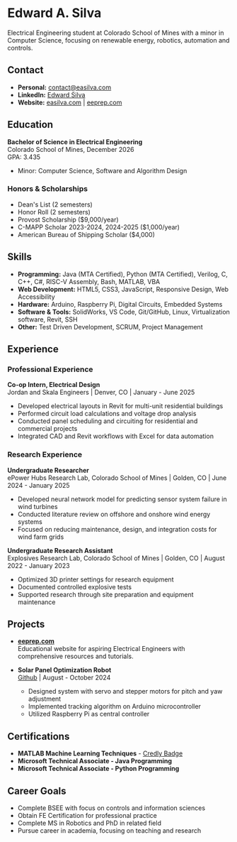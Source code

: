 # Edward A. Silva

Electrical Engineering student at Colorado School of Mines with a minor in Computer Science, focusing on renewable energy, robotics, automation and controls.

## Contact

- **Personal:** [contact@easilva.com](mailto:contact@easilva.com)
- **LinkedIn:** [Edward Silva](https://www.linkedin.com/in/edwardasilva/)
- **Website:** [easilva.com](https://easilva.com) | [eeprep.com](https://www.eeprep.com)

## Education

**Bachelor of Science in Electrical Engineering**  
Colorado School of Mines, December 2026  
GPA: 3.435
- Minor: Computer Science, Software and Algorithm Design

### Honors & Scholarships
- Dean's List (2 semesters)
- Honor Roll (2 semesters)
- Provost Scholarship ($9,000/year)
- C-MAPP Scholar 2023-2024, 2024-2025 ($1,000/year)
- American Bureau of Shipping Scholar ($4,000)
  
## Skills

- **Programming:** Java (MTA Certified), Python (MTA Certified), Verilog, C, C++, C#, RISC-V Assembly, Bash, MATLAB, VBA
- **Web Development:** HTML5, CSS3, JavaScript, Responsive Design, Web Accessibility
- **Hardware:** Arduino, Raspberry Pi, Digital Circuits, Embedded Systems
- **Software & Tools:** SolidWorks, VS Code, Git/GitHub, Linux, Virtualization software, Revit, SSH
- **Other:** Test Driven Development, SCRUM, Project Management

## Experience

### Professional Experience

**Co-op Intern, Electrical Design**  
Jordan and Skala Engineers | Denver, CO | January - June 2025
- Developed electrical layouts in Revit for multi-unit residential buildings
- Performed circuit load calculations and voltage drop analysis
- Conducted panel scheduling and circuiting for residential and commercial projects
- Integrated CAD and Revit workflows with Excel for data automation

### Research Experience

**Undergraduate Researcher**  
ePower Hubs Research Lab, Colorado School of Mines | Golden, CO | June 2024 - January 2025
- Developed neural network model for predicting sensor system failure in wind turbines
- Conducted literature review on offshore and onshore wind energy systems
- Focused on reducing maintenance, design, and integration costs for wind farm grids

**Undergraduate Research Assistant**  
Explosives Research Lab, Colorado School of Mines | Golden, CO | August 2022 - January 2023
- Optimized 3D printer settings for research equipment
- Documented controlled explosive tests
- Supported research through site preparation and equipment maintenance

## Projects

- **[eeprep.com](https://eeprep.com)**  
  Educational website for aspiring Electrical Engineers with comprehensive resources and tutorials.

- **Solar Panel Optimization Robot**  
  [Github](https://github.com/edwardasilva/SolarPanelProject) | August - October 2024
  - Designed system with servo and stepper motors for pitch and yaw adjustment
  - Implemented tracking algorithm on Arduino microcontroller
  - Utilized Raspberry Pi as central controller

## Certifications

- **MATLAB Machine Learning Techniques** - [Credly Badge](https://www.credly.com/badges/3d740a34-2cfa-4259-ab08-3aeed0e3f03c/public_url)
- **Microsoft Technical Associate - Java Programming**
- **Microsoft Technical Associate - Python Programming**

## Career Goals

- Complete BSEE with focus on controls and information sciences
- Obtain FE Certification for professional practice
- Complete MS in Robotics and PhD in related field
- Pursue career in academia, focusing on teaching and research


